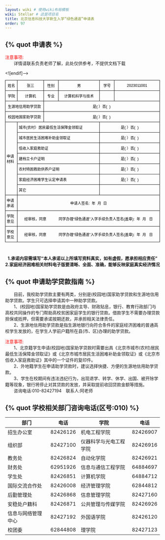 ```yaml
---
layout: wiki # 使用wiki布局模板
wiki: Stellar # 这是项目名
title: 北京信息科技大学新生入学“绿色通道”申请表
order: 97
---
```


##

## {% quot 申请表 %}

<div class="tag-plugin note">
    <div class="body">
        <p><font color=red>注意事项:</font></br>
&emsp;&emsp;详情请联系负责老师了解，此处仅供参考，不提供文档下载
</p>
    </div>
</div>

<html xmlns:v="urn:schemas-microsoft-com:vml" xmlns:o="urn:schemas-microsoft-com:office:office"
    xmlns:w="urn:schemas-microsoft-com:office:word" xmlns:m="http://schemas.microsoft.com/office/2004/12/omml"
    xmlns="http://www.w3.org/TR/REC-html40">

<head>
    <meta http-equiv=Content-Type content="text/html; charset=gb2312">
    <meta name=ProgId content=Word.Document>
    <meta name=Generator content="Microsoft Word 15">
    <meta name=Originator content="Microsoft Word 15">
    <link rel=File-List href="姓名.files/filelist.xml">
    <!--[if gte mso 9]><xml>
 <o:DocumentProperties>
  <o:Author>高 晗</o:Author>
  <o:LastAuthor>高 晗</o:LastAuthor>
  <o:Revision>2</o:Revision>
  <o:TotalTime>3</o:TotalTime>
  <o:Created>2023-04-03T13:48:00Z</o:Created>
  <o:LastSaved>2023-04-03T14:10:00Z</o:LastSaved>
  <o:Pages>1</o:Pages>
  <o:Words>58</o:Words>
  <o:Characters>332</o:Characters>
  <o:Lines>2</o:Lines>
  <o:Paragraphs>1</o:Paragraphs>
  <o:CharactersWithSpaces>389</o:CharactersWithSpaces>
  <o:Version>16.00</o:Version>
 </o:DocumentProperties>
 <o:OfficeDocumentSettings>
  <o:AllowPNG/>
 </o:OfficeDocumentSettings>
</xml><![endif]-->
    <link rel=themeData href="姓名.files/themedata.thmx">
    <link rel=colorSchemeMapping href="姓名.files/colorschememapping.xml">
    <!--[if gte mso 9]><xml>
 <w:WordDocument>
  <w:View>Print</w:View>
  <w:Zoom>132</w:Zoom>
  <w:SpellingState>Clean</w:SpellingState>
  <w:GrammarState>Clean</w:GrammarState>
  <w:TrackMoves>false</w:TrackMoves>
  <w:TrackFormatting/>
  <w:PunctuationKerning/>
  <w:DrawingGridVerticalSpacing>7.8 磅</w:DrawingGridVerticalSpacing>
  <w:DisplayHorizontalDrawingGridEvery>0</w:DisplayHorizontalDrawingGridEvery>
  <w:DisplayVerticalDrawingGridEvery>2</w:DisplayVerticalDrawingGridEvery>
  <w:ValidateAgainstSchemas/>
  <w:SaveIfXMLInvalid>false</w:SaveIfXMLInvalid>
  <w:IgnoreMixedContent>false</w:IgnoreMixedContent>
  <w:AlwaysShowPlaceholderText>false</w:AlwaysShowPlaceholderText>
  <w:DoNotPromoteQF/>
  <w:LidThemeOther>EN-US</w:LidThemeOther>
  <w:LidThemeAsian>ZH-CN</w:LidThemeAsian>
  <w:LidThemeComplexScript>X-NONE</w:LidThemeComplexScript>
  <w:Compatibility>
   <w:SpaceForUL/>
   <w:BalanceSingleByteDoubleByteWidth/>
   <w:DoNotLeaveBackslashAlone/>
   <w:ULTrailSpace/>
   <w:DoNotExpandShiftReturn/>
   <w:AdjustLineHeightInTable/>
   <w:BreakWrappedTables/>
   <w:SnapToGridInCell/>
   <w:WrapTextWithPunct/>
   <w:UseAsianBreakRules/>
   <w:DontGrowAutofit/>
   <w:SplitPgBreakAndParaMark/>
   <w:EnableOpenTypeKerning/>
   <w:DontFlipMirrorIndents/>
   <w:OverrideTableStyleHps/>
   <w:UseFELayout/>
  </w:Compatibility>
  <w:BrowserLevel>MicrosoftInternetExplorer4</w:BrowserLevel>
  <m:mathPr>
   <m:mathFont m:val="Cambria Math"/>
   <m:brkBin m:val="before"/>
   <m:brkBinSub m:val="&#45;-"/>
   <m:smallFrac m:val="off"/>
   <m:dispDef/>
   <m:lMargin m:val="0"/>
   <m:rMargin m:val="0"/>
   <m:defJc m:val="centerGroup"/>
   <m:wrapIndent m:val="1440"/>
   <m:intLim m:val="subSup"/>
   <m:naryLim m:val="undOvr"/>
  </m:mathPr></w:WordDocument>
</xml><![endif]-->
    <!--[if gte mso 9]><xml>
 <w:LatentStyles DefLockedState="false" DefUnhideWhenUsed="false"
  DefSemiHidden="false" DefQFormat="false" DefPriority="99"
  LatentStyleCount="376">
  <w:LsdException Locked="false" Priority="0" QFormat="true" Name="Normal"/>
  <w:LsdException Locked="false" Priority="9" QFormat="true" Name="heading 1"/>
  <w:LsdException Locked="false" Priority="9" SemiHidden="true"
   UnhideWhenUsed="true" QFormat="true" Name="heading 2"/>
  <w:LsdException Locked="false" Priority="9" SemiHidden="true"
   UnhideWhenUsed="true" QFormat="true" Name="heading 3"/>
  <w:LsdException Locked="false" Priority="9" SemiHidden="true"
   UnhideWhenUsed="true" QFormat="true" Name="heading 4"/>
  <w:LsdException Locked="false" Priority="9" SemiHidden="true"
   UnhideWhenUsed="true" QFormat="true" Name="heading 5"/>
  <w:LsdException Locked="false" Priority="9" SemiHidden="true"
   UnhideWhenUsed="true" QFormat="true" Name="heading 6"/>
  <w:LsdException Locked="false" Priority="9" SemiHidden="true"
   UnhideWhenUsed="true" QFormat="true" Name="heading 7"/>
  <w:LsdException Locked="false" Priority="9" SemiHidden="true"
   UnhideWhenUsed="true" QFormat="true" Name="heading 8"/>
  <w:LsdException Locked="false" Priority="9" SemiHidden="true"
   UnhideWhenUsed="true" QFormat="true" Name="heading 9"/>
  <w:LsdException Locked="false" SemiHidden="true" UnhideWhenUsed="true"
   Name="index 1"/>
  <w:LsdException Locked="false" SemiHidden="true" UnhideWhenUsed="true"
   Name="index 2"/>
  <w:LsdException Locked="false" SemiHidden="true" UnhideWhenUsed="true"
   Name="index 3"/>
  <w:LsdException Locked="false" SemiHidden="true" UnhideWhenUsed="true"
   Name="index 4"/>
  <w:LsdException Locked="false" SemiHidden="true" UnhideWhenUsed="true"
   Name="index 5"/>
  <w:LsdException Locked="false" SemiHidden="true" UnhideWhenUsed="true"
   Name="index 6"/>
  <w:LsdException Locked="false" SemiHidden="true" UnhideWhenUsed="true"
   Name="index 7"/>
  <w:LsdException Locked="false" SemiHidden="true" UnhideWhenUsed="true"
   Name="index 8"/>
  <w:LsdException Locked="false" SemiHidden="true" UnhideWhenUsed="true"
   Name="index 9"/>
  <w:LsdException Locked="false" Priority="39" SemiHidden="true"
   UnhideWhenUsed="true" Name="toc 1"/>
  <w:LsdException Locked="false" Priority="39" SemiHidden="true"
   UnhideWhenUsed="true" Name="toc 2"/>
  <w:LsdException Locked="false" Priority="39" SemiHidden="true"
   UnhideWhenUsed="true" Name="toc 3"/>
  <w:LsdException Locked="false" Priority="39" SemiHidden="true"
   UnhideWhenUsed="true" Name="toc 4"/>
  <w:LsdException Locked="false" Priority="39" SemiHidden="true"
   UnhideWhenUsed="true" Name="toc 5"/>
  <w:LsdException Locked="false" Priority="39" SemiHidden="true"
   UnhideWhenUsed="true" Name="toc 6"/>
  <w:LsdException Locked="false" Priority="39" SemiHidden="true"
   UnhideWhenUsed="true" Name="toc 7"/>
  <w:LsdException Locked="false" Priority="39" SemiHidden="true"
   UnhideWhenUsed="true" Name="toc 8"/>
  <w:LsdException Locked="false" Priority="39" SemiHidden="true"
   UnhideWhenUsed="true" Name="toc 9"/>
  <w:LsdException Locked="false" SemiHidden="true" UnhideWhenUsed="true"
   Name="Normal Indent"/>
  <w:LsdException Locked="false" SemiHidden="true" UnhideWhenUsed="true"
   Name="footnote text"/>
  <w:LsdException Locked="false" SemiHidden="true" UnhideWhenUsed="true"
   Name="annotation text"/>
  <w:LsdException Locked="false" SemiHidden="true" UnhideWhenUsed="true"
   Name="header"/>
  <w:LsdException Locked="false" SemiHidden="true" UnhideWhenUsed="true"
   Name="footer"/>
  <w:LsdException Locked="false" SemiHidden="true" UnhideWhenUsed="true"
   Name="index heading"/>
  <w:LsdException Locked="false" Priority="35" SemiHidden="true"
   UnhideWhenUsed="true" QFormat="true" Name="caption"/>
  <w:LsdException Locked="false" SemiHidden="true" UnhideWhenUsed="true"
   Name="table of figures"/>
  <w:LsdException Locked="false" SemiHidden="true" UnhideWhenUsed="true"
   Name="envelope address"/>
  <w:LsdException Locked="false" SemiHidden="true" UnhideWhenUsed="true"
   Name="envelope return"/>
  <w:LsdException Locked="false" SemiHidden="true" UnhideWhenUsed="true"
   Name="footnote reference"/>
  <w:LsdException Locked="false" SemiHidden="true" UnhideWhenUsed="true"
   Name="annotation reference"/>
  <w:LsdException Locked="false" SemiHidden="true" UnhideWhenUsed="true"
   Name="line number"/>
  <w:LsdException Locked="false" SemiHidden="true" UnhideWhenUsed="true"
   Name="page number"/>
  <w:LsdException Locked="false" SemiHidden="true" UnhideWhenUsed="true"
   Name="endnote reference"/>
  <w:LsdException Locked="false" SemiHidden="true" UnhideWhenUsed="true"
   Name="endnote text"/>
  <w:LsdException Locked="false" SemiHidden="true" UnhideWhenUsed="true"
   Name="table of authorities"/>
  <w:LsdException Locked="false" SemiHidden="true" UnhideWhenUsed="true"
   Name="macro"/>
  <w:LsdException Locked="false" SemiHidden="true" UnhideWhenUsed="true"
   Name="toa heading"/>
  <w:LsdException Locked="false" SemiHidden="true" UnhideWhenUsed="true"
   Name="List"/>
  <w:LsdException Locked="false" SemiHidden="true" UnhideWhenUsed="true"
   Name="List Bullet"/>
  <w:LsdException Locked="false" SemiHidden="true" UnhideWhenUsed="true"
   Name="List Number"/>
  <w:LsdException Locked="false" SemiHidden="true" UnhideWhenUsed="true"
   Name="List 2"/>
  <w:LsdException Locked="false" SemiHidden="true" UnhideWhenUsed="true"
   Name="List 3"/>
  <w:LsdException Locked="false" SemiHidden="true" UnhideWhenUsed="true"
   Name="List 4"/>
  <w:LsdException Locked="false" SemiHidden="true" UnhideWhenUsed="true"
   Name="List 5"/>
  <w:LsdException Locked="false" SemiHidden="true" UnhideWhenUsed="true"
   Name="List Bullet 2"/>
  <w:LsdException Locked="false" SemiHidden="true" UnhideWhenUsed="true"
   Name="List Bullet 3"/>
  <w:LsdException Locked="false" SemiHidden="true" UnhideWhenUsed="true"
   Name="List Bullet 4"/>
  <w:LsdException Locked="false" SemiHidden="true" UnhideWhenUsed="true"
   Name="List Bullet 5"/>
  <w:LsdException Locked="false" SemiHidden="true" UnhideWhenUsed="true"
   Name="List Number 2"/>
  <w:LsdException Locked="false" SemiHidden="true" UnhideWhenUsed="true"
   Name="List Number 3"/>
  <w:LsdException Locked="false" SemiHidden="true" UnhideWhenUsed="true"
   Name="List Number 4"/>
  <w:LsdException Locked="false" SemiHidden="true" UnhideWhenUsed="true"
   Name="List Number 5"/>
  <w:LsdException Locked="false" Priority="10" QFormat="true" Name="Title"/>
  <w:LsdException Locked="false" SemiHidden="true" UnhideWhenUsed="true"
   Name="Closing"/>
  <w:LsdException Locked="false" SemiHidden="true" UnhideWhenUsed="true"
   Name="Signature"/>
  <w:LsdException Locked="false" Priority="1" SemiHidden="true"
   UnhideWhenUsed="true" Name="Default Paragraph Font"/>
  <w:LsdException Locked="false" SemiHidden="true" UnhideWhenUsed="true"
   Name="Body Text"/>
  <w:LsdException Locked="false" SemiHidden="true" UnhideWhenUsed="true"
   Name="Body Text Indent"/>
  <w:LsdException Locked="false" SemiHidden="true" UnhideWhenUsed="true"
   Name="List Continue"/>
  <w:LsdException Locked="false" SemiHidden="true" UnhideWhenUsed="true"
   Name="List Continue 2"/>
  <w:LsdException Locked="false" SemiHidden="true" UnhideWhenUsed="true"
   Name="List Continue 3"/>
  <w:LsdException Locked="false" SemiHidden="true" UnhideWhenUsed="true"
   Name="List Continue 4"/>
  <w:LsdException Locked="false" SemiHidden="true" UnhideWhenUsed="true"
   Name="List Continue 5"/>
  <w:LsdException Locked="false" SemiHidden="true" UnhideWhenUsed="true"
   Name="Message Header"/>
  <w:LsdException Locked="false" Priority="11" QFormat="true" Name="Subtitle"/>
  <w:LsdException Locked="false" SemiHidden="true" UnhideWhenUsed="true"
   Name="Salutation"/>
  <w:LsdException Locked="false" SemiHidden="true" UnhideWhenUsed="true"
   Name="Date"/>
  <w:LsdException Locked="false" SemiHidden="true" UnhideWhenUsed="true"
   Name="Body Text First Indent"/>
  <w:LsdException Locked="false" SemiHidden="true" UnhideWhenUsed="true"
   Name="Body Text First Indent 2"/>
  <w:LsdException Locked="false" SemiHidden="true" UnhideWhenUsed="true"
   Name="Note Heading"/>
  <w:LsdException Locked="false" SemiHidden="true" UnhideWhenUsed="true"
   Name="Body Text 2"/>
  <w:LsdException Locked="false" SemiHidden="true" UnhideWhenUsed="true"
   Name="Body Text 3"/>
  <w:LsdException Locked="false" SemiHidden="true" UnhideWhenUsed="true"
   Name="Body Text Indent 2"/>
  <w:LsdException Locked="false" SemiHidden="true" UnhideWhenUsed="true"
   Name="Body Text Indent 3"/>
  <w:LsdException Locked="false" SemiHidden="true" UnhideWhenUsed="true"
   Name="Block Text"/>
  <w:LsdException Locked="false" SemiHidden="true" UnhideWhenUsed="true"
   Name="Hyperlink"/>
  <w:LsdException Locked="false" SemiHidden="true" UnhideWhenUsed="true"
   Name="FollowedHyperlink"/>
  <w:LsdException Locked="false" Priority="22" QFormat="true" Name="Strong"/>
  <w:LsdException Locked="false" Priority="20" QFormat="true" Name="Emphasis"/>
  <w:LsdException Locked="false" SemiHidden="true" UnhideWhenUsed="true"
   Name="Document Map"/>
  <w:LsdException Locked="false" SemiHidden="true" UnhideWhenUsed="true"
   Name="Plain Text"/>
  <w:LsdException Locked="false" SemiHidden="true" UnhideWhenUsed="true"
   Name="E-mail Signature"/>
  <w:LsdException Locked="false" SemiHidden="true" UnhideWhenUsed="true"
   Name="HTML Top of Form"/>
  <w:LsdException Locked="false" SemiHidden="true" UnhideWhenUsed="true"
   Name="HTML Bottom of Form"/>
  <w:LsdException Locked="false" SemiHidden="true" UnhideWhenUsed="true"
   Name="Normal (Web)"/>
  <w:LsdException Locked="false" SemiHidden="true" UnhideWhenUsed="true"
   Name="HTML Acronym"/>
  <w:LsdException Locked="false" SemiHidden="true" UnhideWhenUsed="true"
   Name="HTML Address"/>
  <w:LsdException Locked="false" SemiHidden="true" UnhideWhenUsed="true"
   Name="HTML Cite"/>
  <w:LsdException Locked="false" SemiHidden="true" UnhideWhenUsed="true"
   Name="HTML Code"/>
  <w:LsdException Locked="false" SemiHidden="true" UnhideWhenUsed="true"
   Name="HTML Definition"/>
  <w:LsdException Locked="false" SemiHidden="true" UnhideWhenUsed="true"
   Name="HTML Keyboard"/>
  <w:LsdException Locked="false" SemiHidden="true" UnhideWhenUsed="true"
   Name="HTML Preformatted"/>
  <w:LsdException Locked="false" SemiHidden="true" UnhideWhenUsed="true"
   Name="HTML Sample"/>
  <w:LsdException Locked="false" SemiHidden="true" UnhideWhenUsed="true"
   Name="HTML Typewriter"/>
  <w:LsdException Locked="false" SemiHidden="true" UnhideWhenUsed="true"
   Name="HTML Variable"/>
  <w:LsdException Locked="false" SemiHidden="true" UnhideWhenUsed="true"
   Name="Normal Table"/>
  <w:LsdException Locked="false" SemiHidden="true" UnhideWhenUsed="true"
   Name="annotation subject"/>
  <w:LsdException Locked="false" SemiHidden="true" UnhideWhenUsed="true"
   Name="No List"/>
  <w:LsdException Locked="false" SemiHidden="true" UnhideWhenUsed="true"
   Name="Outline List 1"/>
  <w:LsdException Locked="false" SemiHidden="true" UnhideWhenUsed="true"
   Name="Outline List 2"/>
  <w:LsdException Locked="false" SemiHidden="true" UnhideWhenUsed="true"
   Name="Outline List 3"/>
  <w:LsdException Locked="false" SemiHidden="true" UnhideWhenUsed="true"
   Name="Table Simple 1"/>
  <w:LsdException Locked="false" SemiHidden="true" UnhideWhenUsed="true"
   Name="Table Simple 2"/>
  <w:LsdException Locked="false" SemiHidden="true" UnhideWhenUsed="true"
   Name="Table Simple 3"/>
  <w:LsdException Locked="false" SemiHidden="true" UnhideWhenUsed="true"
   Name="Table Classic 1"/>
  <w:LsdException Locked="false" SemiHidden="true" UnhideWhenUsed="true"
   Name="Table Classic 2"/>
  <w:LsdException Locked="false" SemiHidden="true" UnhideWhenUsed="true"
   Name="Table Classic 3"/>
  <w:LsdException Locked="false" SemiHidden="true" UnhideWhenUsed="true"
   Name="Table Classic 4"/>
  <w:LsdException Locked="false" SemiHidden="true" UnhideWhenUsed="true"
   Name="Table Colorful 1"/>
  <w:LsdException Locked="false" SemiHidden="true" UnhideWhenUsed="true"
   Name="Table Colorful 2"/>
  <w:LsdException Locked="false" SemiHidden="true" UnhideWhenUsed="true"
   Name="Table Colorful 3"/>
  <w:LsdException Locked="false" SemiHidden="true" UnhideWhenUsed="true"
   Name="Table Columns 1"/>
  <w:LsdException Locked="false" SemiHidden="true" UnhideWhenUsed="true"
   Name="Table Columns 2"/>
  <w:LsdException Locked="false" SemiHidden="true" UnhideWhenUsed="true"
   Name="Table Columns 3"/>
  <w:LsdException Locked="false" SemiHidden="true" UnhideWhenUsed="true"
   Name="Table Columns 4"/>
  <w:LsdException Locked="false" SemiHidden="true" UnhideWhenUsed="true"
   Name="Table Columns 5"/>
  <w:LsdException Locked="false" SemiHidden="true" UnhideWhenUsed="true"
   Name="Table Grid 1"/>
  <w:LsdException Locked="false" SemiHidden="true" UnhideWhenUsed="true"
   Name="Table Grid 2"/>
  <w:LsdException Locked="false" SemiHidden="true" UnhideWhenUsed="true"
   Name="Table Grid 3"/>
  <w:LsdException Locked="false" SemiHidden="true" UnhideWhenUsed="true"
   Name="Table Grid 4"/>
  <w:LsdException Locked="false" SemiHidden="true" UnhideWhenUsed="true"
   Name="Table Grid 5"/>
  <w:LsdException Locked="false" SemiHidden="true" UnhideWhenUsed="true"
   Name="Table Grid 6"/>
  <w:LsdException Locked="false" SemiHidden="true" UnhideWhenUsed="true"
   Name="Table Grid 7"/>
  <w:LsdException Locked="false" SemiHidden="true" UnhideWhenUsed="true"
   Name="Table Grid 8"/>
  <w:LsdException Locked="false" SemiHidden="true" UnhideWhenUsed="true"
   Name="Table List 1"/>
  <w:LsdException Locked="false" SemiHidden="true" UnhideWhenUsed="true"
   Name="Table List 2"/>
  <w:LsdException Locked="false" SemiHidden="true" UnhideWhenUsed="true"
   Name="Table List 3"/>
  <w:LsdException Locked="false" SemiHidden="true" UnhideWhenUsed="true"
   Name="Table List 4"/>
  <w:LsdException Locked="false" SemiHidden="true" UnhideWhenUsed="true"
   Name="Table List 5"/>
  <w:LsdException Locked="false" SemiHidden="true" UnhideWhenUsed="true"
   Name="Table List 6"/>
  <w:LsdException Locked="false" SemiHidden="true" UnhideWhenUsed="true"
   Name="Table List 7"/>
  <w:LsdException Locked="false" SemiHidden="true" UnhideWhenUsed="true"
   Name="Table List 8"/>
  <w:LsdException Locked="false" SemiHidden="true" UnhideWhenUsed="true"
   Name="Table 3D effects 1"/>
  <w:LsdException Locked="false" SemiHidden="true" UnhideWhenUsed="true"
   Name="Table 3D effects 2"/>
  <w:LsdException Locked="false" SemiHidden="true" UnhideWhenUsed="true"
   Name="Table 3D effects 3"/>
  <w:LsdException Locked="false" SemiHidden="true" UnhideWhenUsed="true"
   Name="Table Contemporary"/>
  <w:LsdException Locked="false" SemiHidden="true" UnhideWhenUsed="true"
   Name="Table Elegant"/>
  <w:LsdException Locked="false" SemiHidden="true" UnhideWhenUsed="true"
   Name="Table Professional"/>
  <w:LsdException Locked="false" SemiHidden="true" UnhideWhenUsed="true"
   Name="Table Subtle 1"/>
  <w:LsdException Locked="false" SemiHidden="true" UnhideWhenUsed="true"
   Name="Table Subtle 2"/>
  <w:LsdException Locked="false" SemiHidden="true" UnhideWhenUsed="true"
   Name="Table Web 1"/>
  <w:LsdException Locked="false" SemiHidden="true" UnhideWhenUsed="true"
   Name="Table Web 2"/>
  <w:LsdException Locked="false" SemiHidden="true" UnhideWhenUsed="true"
   Name="Table Web 3"/>
  <w:LsdException Locked="false" SemiHidden="true" UnhideWhenUsed="true"
   Name="Balloon Text"/>
  <w:LsdException Locked="false" Priority="59" QFormat="true" Name="Table Grid"/>
  <w:LsdException Locked="false" SemiHidden="true" UnhideWhenUsed="true"
   Name="Table Theme"/>
  <w:LsdException Locked="false" SemiHidden="true" Name="Placeholder Text"/>
  <w:LsdException Locked="false" Priority="1" QFormat="true" Name="No Spacing"/>
  <w:LsdException Locked="false" Priority="60" Name="Light Shading"/>
  <w:LsdException Locked="false" Priority="61" Name="Light List"/>
  <w:LsdException Locked="false" Priority="62" Name="Light Grid"/>
  <w:LsdException Locked="false" Priority="63" Name="Medium Shading 1"/>
  <w:LsdException Locked="false" Priority="64" Name="Medium Shading 2"/>
  <w:LsdException Locked="false" Priority="65" Name="Medium List 1"/>
  <w:LsdException Locked="false" Priority="66" Name="Medium List 2"/>
  <w:LsdException Locked="false" Priority="67" Name="Medium Grid 1"/>
  <w:LsdException Locked="false" Priority="68" Name="Medium Grid 2"/>
  <w:LsdException Locked="false" Priority="69" Name="Medium Grid 3"/>
  <w:LsdException Locked="false" Priority="70" Name="Dark List"/>
  <w:LsdException Locked="false" Priority="71" Name="Colorful Shading"/>
  <w:LsdException Locked="false" Priority="72" Name="Colorful List"/>
  <w:LsdException Locked="false" Priority="73" Name="Colorful Grid"/>
  <w:LsdException Locked="false" Priority="60" Name="Light Shading Accent 1"/>
  <w:LsdException Locked="false" Priority="61" Name="Light List Accent 1"/>
  <w:LsdException Locked="false" Priority="62" Name="Light Grid Accent 1"/>
  <w:LsdException Locked="false" Priority="63" Name="Medium Shading 1 Accent 1"/>
  <w:LsdException Locked="false" Priority="64" Name="Medium Shading 2 Accent 1"/>
  <w:LsdException Locked="false" Priority="65" Name="Medium List 1 Accent 1"/>
  <w:LsdException Locked="false" SemiHidden="true" Name="Revision"/>
  <w:LsdException Locked="false" Priority="34" QFormat="true"
   Name="List Paragraph"/>
  <w:LsdException Locked="false" Priority="29" QFormat="true" Name="Quote"/>
  <w:LsdException Locked="false" Priority="30" QFormat="true"
   Name="Intense Quote"/>
  <w:LsdException Locked="false" Priority="66" Name="Medium List 2 Accent 1"/>
  <w:LsdException Locked="false" Priority="67" Name="Medium Grid 1 Accent 1"/>
  <w:LsdException Locked="false" Priority="68" Name="Medium Grid 2 Accent 1"/>
  <w:LsdException Locked="false" Priority="69" Name="Medium Grid 3 Accent 1"/>
  <w:LsdException Locked="false" Priority="70" Name="Dark List Accent 1"/>
  <w:LsdException Locked="false" Priority="71" Name="Colorful Shading Accent 1"/>
  <w:LsdException Locked="false" Priority="72" Name="Colorful List Accent 1"/>
  <w:LsdException Locked="false" Priority="73" Name="Colorful Grid Accent 1"/>
  <w:LsdException Locked="false" Priority="60" Name="Light Shading Accent 2"/>
  <w:LsdException Locked="false" Priority="61" Name="Light List Accent 2"/>
  <w:LsdException Locked="false" Priority="62" Name="Light Grid Accent 2"/>
  <w:LsdException Locked="false" Priority="63" Name="Medium Shading 1 Accent 2"/>
  <w:LsdException Locked="false" Priority="64" Name="Medium Shading 2 Accent 2"/>
  <w:LsdException Locked="false" Priority="65" Name="Medium List 1 Accent 2"/>
  <w:LsdException Locked="false" Priority="66" Name="Medium List 2 Accent 2"/>
  <w:LsdException Locked="false" Priority="67" Name="Medium Grid 1 Accent 2"/>
  <w:LsdException Locked="false" Priority="68" Name="Medium Grid 2 Accent 2"/>
  <w:LsdException Locked="false" Priority="69" Name="Medium Grid 3 Accent 2"/>
  <w:LsdException Locked="false" Priority="70" Name="Dark List Accent 2"/>
  <w:LsdException Locked="false" Priority="71" Name="Colorful Shading Accent 2"/>
  <w:LsdException Locked="false" Priority="72" Name="Colorful List Accent 2"/>
  <w:LsdException Locked="false" Priority="73" Name="Colorful Grid Accent 2"/>
  <w:LsdException Locked="false" Priority="60" Name="Light Shading Accent 3"/>
  <w:LsdException Locked="false" Priority="61" Name="Light List Accent 3"/>
  <w:LsdException Locked="false" Priority="62" Name="Light Grid Accent 3"/>
  <w:LsdException Locked="false" Priority="63" Name="Medium Shading 1 Accent 3"/>
  <w:LsdException Locked="false" Priority="64" Name="Medium Shading 2 Accent 3"/>
  <w:LsdException Locked="false" Priority="65" Name="Medium List 1 Accent 3"/>
  <w:LsdException Locked="false" Priority="66" Name="Medium List 2 Accent 3"/>
  <w:LsdException Locked="false" Priority="67" Name="Medium Grid 1 Accent 3"/>
  <w:LsdException Locked="false" Priority="68" Name="Medium Grid 2 Accent 3"/>
  <w:LsdException Locked="false" Priority="69" Name="Medium Grid 3 Accent 3"/>
  <w:LsdException Locked="false" Priority="70" Name="Dark List Accent 3"/>
  <w:LsdException Locked="false" Priority="71" Name="Colorful Shading Accent 3"/>
  <w:LsdException Locked="false" Priority="72" Name="Colorful List Accent 3"/>
  <w:LsdException Locked="false" Priority="73" Name="Colorful Grid Accent 3"/>
  <w:LsdException Locked="false" Priority="60" Name="Light Shading Accent 4"/>
  <w:LsdException Locked="false" Priority="61" Name="Light List Accent 4"/>
  <w:LsdException Locked="false" Priority="62" Name="Light Grid Accent 4"/>
  <w:LsdException Locked="false" Priority="63" Name="Medium Shading 1 Accent 4"/>
  <w:LsdException Locked="false" Priority="64" Name="Medium Shading 2 Accent 4"/>
  <w:LsdException Locked="false" Priority="65" Name="Medium List 1 Accent 4"/>
  <w:LsdException Locked="false" Priority="66" Name="Medium List 2 Accent 4"/>
  <w:LsdException Locked="false" Priority="67" Name="Medium Grid 1 Accent 4"/>
  <w:LsdException Locked="false" Priority="68" Name="Medium Grid 2 Accent 4"/>
  <w:LsdException Locked="false" Priority="69" Name="Medium Grid 3 Accent 4"/>
  <w:LsdException Locked="false" Priority="70" Name="Dark List Accent 4"/>
  <w:LsdException Locked="false" Priority="71" Name="Colorful Shading Accent 4"/>
  <w:LsdException Locked="false" Priority="72" Name="Colorful List Accent 4"/>
  <w:LsdException Locked="false" Priority="73" Name="Colorful Grid Accent 4"/>
  <w:LsdException Locked="false" Priority="60" Name="Light Shading Accent 5"/>
  <w:LsdException Locked="false" Priority="61" Name="Light List Accent 5"/>
  <w:LsdException Locked="false" Priority="62" Name="Light Grid Accent 5"/>
  <w:LsdException Locked="false" Priority="63" Name="Medium Shading 1 Accent 5"/>
  <w:LsdException Locked="false" Priority="64" Name="Medium Shading 2 Accent 5"/>
  <w:LsdException Locked="false" Priority="65" Name="Medium List 1 Accent 5"/>
  <w:LsdException Locked="false" Priority="66" Name="Medium List 2 Accent 5"/>
  <w:LsdException Locked="false" Priority="67" Name="Medium Grid 1 Accent 5"/>
  <w:LsdException Locked="false" Priority="68" Name="Medium Grid 2 Accent 5"/>
  <w:LsdException Locked="false" Priority="69" Name="Medium Grid 3 Accent 5"/>
  <w:LsdException Locked="false" Priority="70" Name="Dark List Accent 5"/>
  <w:LsdException Locked="false" Priority="71" Name="Colorful Shading Accent 5"/>
  <w:LsdException Locked="false" Priority="72" Name="Colorful List Accent 5"/>
  <w:LsdException Locked="false" Priority="73" Name="Colorful Grid Accent 5"/>
  <w:LsdException Locked="false" Priority="60" Name="Light Shading Accent 6"/>
  <w:LsdException Locked="false" Priority="61" Name="Light List Accent 6"/>
  <w:LsdException Locked="false" Priority="62" Name="Light Grid Accent 6"/>
  <w:LsdException Locked="false" Priority="63" Name="Medium Shading 1 Accent 6"/>
  <w:LsdException Locked="false" Priority="64" Name="Medium Shading 2 Accent 6"/>
  <w:LsdException Locked="false" Priority="65" Name="Medium List 1 Accent 6"/>
  <w:LsdException Locked="false" Priority="66" Name="Medium List 2 Accent 6"/>
  <w:LsdException Locked="false" Priority="67" Name="Medium Grid 1 Accent 6"/>
  <w:LsdException Locked="false" Priority="68" Name="Medium Grid 2 Accent 6"/>
  <w:LsdException Locked="false" Priority="69" Name="Medium Grid 3 Accent 6"/>
  <w:LsdException Locked="false" Priority="70" Name="Dark List Accent 6"/>
  <w:LsdException Locked="false" Priority="71" Name="Colorful Shading Accent 6"/>
  <w:LsdException Locked="false" Priority="72" Name="Colorful List Accent 6"/>
  <w:LsdException Locked="false" Priority="73" Name="Colorful Grid Accent 6"/>
  <w:LsdException Locked="false" Priority="19" QFormat="true"
   Name="Subtle Emphasis"/>
  <w:LsdException Locked="false" Priority="21" QFormat="true"
   Name="Intense Emphasis"/>
  <w:LsdException Locked="false" Priority="31" QFormat="true"
   Name="Subtle Reference"/>
  <w:LsdException Locked="false" Priority="32" QFormat="true"
   Name="Intense Reference"/>
  <w:LsdException Locked="false" Priority="33" QFormat="true" Name="Book Title"/>
  <w:LsdException Locked="false" Priority="37" SemiHidden="true"
   UnhideWhenUsed="true" Name="Bibliography"/>
  <w:LsdException Locked="false" Priority="39" SemiHidden="true"
   UnhideWhenUsed="true" QFormat="true" Name="TOC Heading"/>
  <w:LsdException Locked="false" Priority="41" Name="Plain Table 1"/>
  <w:LsdException Locked="false" Priority="42" Name="Plain Table 2"/>
  <w:LsdException Locked="false" Priority="43" Name="Plain Table 3"/>
  <w:LsdException Locked="false" Priority="44" Name="Plain Table 4"/>
  <w:LsdException Locked="false" Priority="45" Name="Plain Table 5"/>
  <w:LsdException Locked="false" Priority="40" Name="Grid Table Light"/>
  <w:LsdException Locked="false" Priority="46" Name="Grid Table 1 Light"/>
  <w:LsdException Locked="false" Priority="47" Name="Grid Table 2"/>
  <w:LsdException Locked="false" Priority="48" Name="Grid Table 3"/>
  <w:LsdException Locked="false" Priority="49" Name="Grid Table 4"/>
  <w:LsdException Locked="false" Priority="50" Name="Grid Table 5 Dark"/>
  <w:LsdException Locked="false" Priority="51" Name="Grid Table 6 Colorful"/>
  <w:LsdException Locked="false" Priority="52" Name="Grid Table 7 Colorful"/>
  <w:LsdException Locked="false" Priority="46"
   Name="Grid Table 1 Light Accent 1"/>
  <w:LsdException Locked="false" Priority="47" Name="Grid Table 2 Accent 1"/>
  <w:LsdException Locked="false" Priority="48" Name="Grid Table 3 Accent 1"/>
  <w:LsdException Locked="false" Priority="49" Name="Grid Table 4 Accent 1"/>
  <w:LsdException Locked="false" Priority="50" Name="Grid Table 5 Dark Accent 1"/>
  <w:LsdException Locked="false" Priority="51"
   Name="Grid Table 6 Colorful Accent 1"/>
  <w:LsdException Locked="false" Priority="52"
   Name="Grid Table 7 Colorful Accent 1"/>
  <w:LsdException Locked="false" Priority="46"
   Name="Grid Table 1 Light Accent 2"/>
  <w:LsdException Locked="false" Priority="47" Name="Grid Table 2 Accent 2"/>
  <w:LsdException Locked="false" Priority="48" Name="Grid Table 3 Accent 2"/>
  <w:LsdException Locked="false" Priority="49" Name="Grid Table 4 Accent 2"/>
  <w:LsdException Locked="false" Priority="50" Name="Grid Table 5 Dark Accent 2"/>
  <w:LsdException Locked="false" Priority="51"
   Name="Grid Table 6 Colorful Accent 2"/>
  <w:LsdException Locked="false" Priority="52"
   Name="Grid Table 7 Colorful Accent 2"/>
  <w:LsdException Locked="false" Priority="46"
   Name="Grid Table 1 Light Accent 3"/>
  <w:LsdException Locked="false" Priority="47" Name="Grid Table 2 Accent 3"/>
  <w:LsdException Locked="false" Priority="48" Name="Grid Table 3 Accent 3"/>
  <w:LsdException Locked="false" Priority="49" Name="Grid Table 4 Accent 3"/>
  <w:LsdException Locked="false" Priority="50" Name="Grid Table 5 Dark Accent 3"/>
  <w:LsdException Locked="false" Priority="51"
   Name="Grid Table 6 Colorful Accent 3"/>
  <w:LsdException Locked="false" Priority="52"
   Name="Grid Table 7 Colorful Accent 3"/>
  <w:LsdException Locked="false" Priority="46"
   Name="Grid Table 1 Light Accent 4"/>
  <w:LsdException Locked="false" Priority="47" Name="Grid Table 2 Accent 4"/>
  <w:LsdException Locked="false" Priority="48" Name="Grid Table 3 Accent 4"/>
  <w:LsdException Locked="false" Priority="49" Name="Grid Table 4 Accent 4"/>
  <w:LsdException Locked="false" Priority="50" Name="Grid Table 5 Dark Accent 4"/>
  <w:LsdException Locked="false" Priority="51"
   Name="Grid Table 6 Colorful Accent 4"/>
  <w:LsdException Locked="false" Priority="52"
   Name="Grid Table 7 Colorful Accent 4"/>
  <w:LsdException Locked="false" Priority="46"
   Name="Grid Table 1 Light Accent 5"/>
  <w:LsdException Locked="false" Priority="47" Name="Grid Table 2 Accent 5"/>
  <w:LsdException Locked="false" Priority="48" Name="Grid Table 3 Accent 5"/>
  <w:LsdException Locked="false" Priority="49" Name="Grid Table 4 Accent 5"/>
  <w:LsdException Locked="false" Priority="50" Name="Grid Table 5 Dark Accent 5"/>
  <w:LsdException Locked="false" Priority="51"
   Name="Grid Table 6 Colorful Accent 5"/>
  <w:LsdException Locked="false" Priority="52"
   Name="Grid Table 7 Colorful Accent 5"/>
  <w:LsdException Locked="false" Priority="46"
   Name="Grid Table 1 Light Accent 6"/>
  <w:LsdException Locked="false" Priority="47" Name="Grid Table 2 Accent 6"/>
  <w:LsdException Locked="false" Priority="48" Name="Grid Table 3 Accent 6"/>
  <w:LsdException Locked="false" Priority="49" Name="Grid Table 4 Accent 6"/>
  <w:LsdException Locked="false" Priority="50" Name="Grid Table 5 Dark Accent 6"/>
  <w:LsdException Locked="false" Priority="51"
   Name="Grid Table 6 Colorful Accent 6"/>
  <w:LsdException Locked="false" Priority="52"
   Name="Grid Table 7 Colorful Accent 6"/>
  <w:LsdException Locked="false" Priority="46" Name="List Table 1 Light"/>
  <w:LsdException Locked="false" Priority="47" Name="List Table 2"/>
  <w:LsdException Locked="false" Priority="48" Name="List Table 3"/>
  <w:LsdException Locked="false" Priority="49" Name="List Table 4"/>
  <w:LsdException Locked="false" Priority="50" Name="List Table 5 Dark"/>
  <w:LsdException Locked="false" Priority="51" Name="List Table 6 Colorful"/>
  <w:LsdException Locked="false" Priority="52" Name="List Table 7 Colorful"/>
  <w:LsdException Locked="false" Priority="46"
   Name="List Table 1 Light Accent 1"/>
  <w:LsdException Locked="false" Priority="47" Name="List Table 2 Accent 1"/>
  <w:LsdException Locked="false" Priority="48" Name="List Table 3 Accent 1"/>
  <w:LsdException Locked="false" Priority="49" Name="List Table 4 Accent 1"/>
  <w:LsdException Locked="false" Priority="50" Name="List Table 5 Dark Accent 1"/>
  <w:LsdException Locked="false" Priority="51"
   Name="List Table 6 Colorful Accent 1"/>
  <w:LsdException Locked="false" Priority="52"
   Name="List Table 7 Colorful Accent 1"/>
  <w:LsdException Locked="false" Priority="46"
   Name="List Table 1 Light Accent 2"/>
  <w:LsdException Locked="false" Priority="47" Name="List Table 2 Accent 2"/>
  <w:LsdException Locked="false" Priority="48" Name="List Table 3 Accent 2"/>
  <w:LsdException Locked="false" Priority="49" Name="List Table 4 Accent 2"/>
  <w:LsdException Locked="false" Priority="50" Name="List Table 5 Dark Accent 2"/>
  <w:LsdException Locked="false" Priority="51"
   Name="List Table 6 Colorful Accent 2"/>
  <w:LsdException Locked="false" Priority="52"
   Name="List Table 7 Colorful Accent 2"/>
  <w:LsdException Locked="false" Priority="46"
   Name="List Table 1 Light Accent 3"/>
  <w:LsdException Locked="false" Priority="47" Name="List Table 2 Accent 3"/>
  <w:LsdException Locked="false" Priority="48" Name="List Table 3 Accent 3"/>
  <w:LsdException Locked="false" Priority="49" Name="List Table 4 Accent 3"/>
  <w:LsdException Locked="false" Priority="50" Name="List Table 5 Dark Accent 3"/>
  <w:LsdException Locked="false" Priority="51"
   Name="List Table 6 Colorful Accent 3"/>
  <w:LsdException Locked="false" Priority="52"
   Name="List Table 7 Colorful Accent 3"/>
  <w:LsdException Locked="false" Priority="46"
   Name="List Table 1 Light Accent 4"/>
  <w:LsdException Locked="false" Priority="47" Name="List Table 2 Accent 4"/>
  <w:LsdException Locked="false" Priority="48" Name="List Table 3 Accent 4"/>
  <w:LsdException Locked="false" Priority="49" Name="List Table 4 Accent 4"/>
  <w:LsdException Locked="false" Priority="50" Name="List Table 5 Dark Accent 4"/>
  <w:LsdException Locked="false" Priority="51"
   Name="List Table 6 Colorful Accent 4"/>
  <w:LsdException Locked="false" Priority="52"
   Name="List Table 7 Colorful Accent 4"/>
  <w:LsdException Locked="false" Priority="46"
   Name="List Table 1 Light Accent 5"/>
  <w:LsdException Locked="false" Priority="47" Name="List Table 2 Accent 5"/>
  <w:LsdException Locked="false" Priority="48" Name="List Table 3 Accent 5"/>
  <w:LsdException Locked="false" Priority="49" Name="List Table 4 Accent 5"/>
  <w:LsdException Locked="false" Priority="50" Name="List Table 5 Dark Accent 5"/>
  <w:LsdException Locked="false" Priority="51"
   Name="List Table 6 Colorful Accent 5"/>
  <w:LsdException Locked="false" Priority="52"
   Name="List Table 7 Colorful Accent 5"/>
  <w:LsdException Locked="false" Priority="46"
   Name="List Table 1 Light Accent 6"/>
  <w:LsdException Locked="false" Priority="47" Name="List Table 2 Accent 6"/>
  <w:LsdException Locked="false" Priority="48" Name="List Table 3 Accent 6"/>
  <w:LsdException Locked="false" Priority="49" Name="List Table 4 Accent 6"/>
  <w:LsdException Locked="false" Priority="50" Name="List Table 5 Dark Accent 6"/>
  <w:LsdException Locked="false" Priority="51"
   Name="List Table 6 Colorful Accent 6"/>
  <w:LsdException Locked="false" Priority="52"
   Name="List Table 7 Colorful Accent 6"/>
  <w:LsdException Locked="false" SemiHidden="true" UnhideWhenUsed="true"
   Name="Mention"/>
  <w:LsdException Locked="false" SemiHidden="true" UnhideWhenUsed="true"
   Name="Smart Hyperlink"/>
  <w:LsdException Locked="false" SemiHidden="true" UnhideWhenUsed="true"
   Name="Hashtag"/>
  <w:LsdException Locked="false" SemiHidden="true" UnhideWhenUsed="true"
   Name="Unresolved Mention"/>
  <w:LsdException Locked="false" SemiHidden="true" UnhideWhenUsed="true"
   Name="Smart Link"/>
 </w:LatentStyles>
</xml><![endif]-->
    <style>
        <!--
        /* Font Definitions */
        @font-face {
            font-family: 宋体;
            panose-1: 2 1 6 0 3 1 1 1 1 1;
            mso-font-alt: SimSun;
            mso-font-charset: 134;
            mso-generic-font-family: auto;
            mso-font-pitch: variable;
            mso-font-signature: 3 680460288 22 0 262145 0;
        }

        @font-face {
            font-family: "Cambria Math";
            panose-1: 2 4 5 3 5 4 6 3 2 4;
            mso-font-charset: 0;
            mso-generic-font-family: roman;
            mso-font-pitch: variable;
            mso-font-signature: 3 0 0 0 1 0;
        }

        @font-face {
            font-family: 等线;
            panose-1: 2 1 6 0 3 1 1 1 1 1;
            mso-font-alt: DengXian;
            mso-font-charset: 134;
            mso-generic-font-family: auto;
            mso-font-pitch: variable;
            mso-font-signature: -1610612033 953122042 22 0 262159 0;
        }

        @font-face {
            font-family: 微软雅黑;
            panose-1: 2 11 5 3 2 2 4 2 2 4;
            mso-font-charset: 134;
            mso-generic-font-family: swiss;
            mso-font-pitch: variable;
            mso-font-signature: -2147483001 718224464 22 0 262175 0;
        }

        @font-face {
            font-family: "\@等线";
            panose-1: 2 1 6 0 3 1 1 1 1 1;
            mso-font-charset: 134;
            mso-generic-font-family: auto;
            mso-font-pitch: auto;
            mso-font-signature: 0 0 0 0 0 0;
        }

        @font-face {
            font-family: "\@宋体";
            panose-1: 2 1 6 0 3 1 1 1 1 1;
            mso-font-charset: 134;
            mso-generic-font-family: auto;
            mso-font-pitch: variable;
            mso-font-signature: 3 680460288 22 0 262145 0;
        }

        @font-face {
            font-family: "\@微软雅黑";
            mso-font-charset: 134;
            mso-generic-font-family: swiss;
            mso-font-pitch: variable;
            mso-font-signature: -2147483001 718224464 22 0 262175 0;
        }

        /* Style Definitions */
        p.MsoNormal,
        li.MsoNormal,
        div.MsoNormal {
            mso-style-unhide: no;
            mso-style-qformat: yes;
            mso-style-parent: "";
            margin: 0cm;
            text-align: justify;
            text-justify: inter-ideograph;
            mso-pagination: none;
            font-size: 10.5pt;
            mso-bidi-font-size: 11.0pt;
            font-family: 等线;
            mso-ascii-font-family: 等线;
            mso-ascii-theme-font: minor-latin;
            mso-fareast-font-family: 等线;
            mso-fareast-theme-font: minor-fareast;
            mso-hansi-font-family: 等线;
            mso-hansi-theme-font: minor-latin;
            mso-bidi-font-family: "Times New Roman";
            mso-bidi-theme-font: minor-bidi;
            mso-font-kerning: 1.0pt;
        }

        p.MsoHeader,
        li.MsoHeader,
        div.MsoHeader {
            mso-style-priority: 99;
            mso-style-link: "页眉 字符";
            margin: 0cm;
            text-align: center;
            mso-pagination: none;
            tab-stops: center 207.65pt right 415.3pt;
            layout-grid-mode: char;
            border: none;
            mso-border-bottom-alt: solid windowtext .75pt;
            padding: 0cm;
            mso-padding-alt: 0cm 0cm 1.0pt 0cm;
            font-size: 9.0pt;
            font-family: 等线;
            mso-ascii-font-family: 等线;
            mso-ascii-theme-font: minor-latin;
            mso-fareast-font-family: 等线;
            mso-fareast-theme-font: minor-fareast;
            mso-hansi-font-family: 等线;
            mso-hansi-theme-font: minor-latin;
            mso-bidi-font-family: "Times New Roman";
            mso-bidi-theme-font: minor-bidi;
            mso-font-kerning: 1.0pt;
        }

        p.MsoFooter,
        li.MsoFooter,
        div.MsoFooter {
            mso-style-priority: 99;
            mso-style-link: "页脚 字符";
            margin: 0cm;
            mso-pagination: none;
            tab-stops: center 207.65pt right 415.3pt;
            layout-grid-mode: char;
            font-size: 9.0pt;
            font-family: 等线;
            mso-ascii-font-family: 等线;
            mso-ascii-theme-font: minor-latin;
            mso-fareast-font-family: 等线;
            mso-fareast-theme-font: minor-fareast;
            mso-hansi-font-family: 等线;
            mso-hansi-theme-font: minor-latin;
            mso-bidi-font-family: "Times New Roman";
            mso-bidi-theme-font: minor-bidi;
            mso-font-kerning: 1.0pt;
        }

        p.msonormal0,
        li.msonormal0,
        div.msonormal0 {
            mso-style-name: msonormal;
            mso-style-unhide: no;
            mso-margin-top-alt: auto;
            margin-right: 0cm;
            mso-margin-bottom-alt: auto;
            margin-left: 0cm;
            mso-pagination: widow-orphan;
            font-size: 12.0pt;
            font-family: 宋体;
            mso-bidi-font-family: 宋体;
        }

        span.a {
            mso-style-name: "页眉 字符";
            mso-style-priority: 99;
            mso-style-unhide: no;
            mso-style-locked: yes;
            mso-style-link: 页眉;
            mso-ansi-font-size: 9.0pt;
            mso-bidi-font-size: 9.0pt;
            font-family: 等线;
            mso-ascii-font-family: 等线;
            mso-ascii-theme-font: minor-latin;
            mso-fareast-font-family: 等线;
            mso-fareast-theme-font: minor-fareast;
            mso-hansi-font-family: 等线;
            mso-hansi-theme-font: minor-latin;
            mso-font-kerning: 1.0pt;
        }

        span.a0 {
            mso-style-name: "页脚 字符";
            mso-style-priority: 99;
            mso-style-unhide: no;
            mso-style-locked: yes;
            mso-style-link: 页脚;
            mso-ansi-font-size: 9.0pt;
            mso-bidi-font-size: 9.0pt;
            font-family: 等线;
            mso-ascii-font-family: 等线;
            mso-ascii-theme-font: minor-latin;
            mso-fareast-font-family: 等线;
            mso-fareast-theme-font: minor-fareast;
            mso-hansi-font-family: 等线;
            mso-hansi-theme-font: minor-latin;
            mso-font-kerning: 1.0pt;
        }

        span.GramE {
            mso-style-name: "";
            mso-gram-e: yes;
        }

        .MsoChpDefault {
            mso-style-type: export-only;
            mso-default-props: yes;
            font-size: 10.0pt;
            mso-ansi-font-size: 10.0pt;
            mso-bidi-font-size: 10.0pt;
            font-family: 等线;
            mso-ascii-font-family: 等线;
            mso-fareast-font-family: 等线;
            mso-hansi-font-family: 等线;
            mso-bidi-font-family: "Times New Roman";
            mso-bidi-theme-font: minor-bidi;
            mso-font-kerning: 0pt;
        }

        /* Page Definitions */
        @page {
            mso-page-border-surround-header: no;
            mso-page-border-surround-footer: no;
            mso-footnote-separator: url("姓名.files/header.htm") fs;
            mso-footnote-continuation-separator: url("姓名.files/header.htm") fcs;
            mso-endnote-separator: url("姓名.files/header.htm") es;
            mso-endnote-continuation-separator: url("姓名.files/header.htm") ecs;
        }

        @page WordSection1 {
            size: 595.3pt 841.9pt;
            margin: 72.0pt 90.0pt 72.0pt 90.0pt;
            mso-header-margin: 42.55pt;
            mso-footer-margin: 49.6pt;
            mso-paper-source: 0;
            layout-grid: 15.6pt;
        }

        div.WordSection1 {
            page: WordSection1;
        }
        -->
    </style>
    <!--[if gte mso 10]>
<style>
 /* Style Definitions */
 table.MsoNormalTable
	{mso-style-name:普通表格;
	mso-tstyle-rowband-size:0;
	mso-tstyle-colband-size:0;
	mso-style-noshow:yes;
	mso-style-priority:99;
	mso-style-parent:"";
	mso-padding-alt:0cm 5.4pt 0cm 5.4pt;
	mso-para-margin:0cm;
	mso-pagination:widow-orphan;
	font-size:10.0pt;
	font-family:等线;}
table.MsoTableGrid
	{mso-style-name:网格型;
	mso-tstyle-rowband-size:0;
	mso-tstyle-colband-size:0;
	mso-style-priority:59;
	mso-style-unhide:no;
	mso-style-qformat:yes;
	border:solid windowtext 1.0pt;
	mso-border-alt:solid windowtext .5pt;
	mso-padding-alt:0cm 5.4pt 0cm 5.4pt;
	mso-border-insideh:.5pt solid windowtext;
	mso-border-insidev:.5pt solid windowtext;
	mso-para-margin:0cm;
	mso-pagination:widow-orphan;
	font-size:10.0pt;
	font-family:等线;
	mso-ascii-font-family:等线;
	mso-ascii-theme-font:minor-latin;
	mso-fareast-font-family:等线;
	mso-fareast-theme-font:minor-fareast;
	mso-hansi-font-family:等线;
	mso-hansi-theme-font:minor-latin;}
</style>
<![endif]-->
    <!--[if gte mso 9]><xml>
 <o:shapedefaults v:ext="edit" spidmax="2049"/>
</xml><![endif]-->
    <!--[if gte mso 9]><xml>
 <o:shapelayout v:ext="edit">
  <o:idmap v:ext="edit" data="1"/>
 </o:shapelayout></xml><![endif]-->
</head>

<body lang=ZH-CN style='tab-interval:21.0pt;word-wrap:break-word;text-justify-trim:
punctuation'>
    <div class=WordSection1 style='layout-grid:15.6pt'>
        <div align=center>
            <table class=MsoTableGrid border=1 cellspacing=0 cellpadding=0 style='border-collapse:collapse;border:none;mso-border-alt:solid windowtext .5pt;
 mso-yfti-tbllook:1184;mso-padding-alt:6.0pt 3.0pt 6.0pt 3.0pt'>
                <tr style='mso-yfti-irow:0;mso-yfti-firstrow:yes;height:3.0pt'>
                    <td width=36 style='width:27.0pt;border:solid black 1.0pt;padding:6.0pt 3.0pt 6.0pt 3.0pt;
  height:3.0pt'>
                        <p class=MsoNormal align=center style='text-align:center;layout-grid-mode:
  char'><span style='font-size:9.0pt;font-family:"微软雅黑",sans-serif;color:black;
  mso-font-kerning:0pt'>姓名<span lang=EN-US>
                                    <o:p></o:p>
                                </span></span></p>
                    </td>
                    <td width=96 style='width:71.75pt;border:solid black 1.0pt;border-left:none;
  mso-border-left-alt:solid black 1.0pt;padding:6.0pt 3.0pt 6.0pt 3.0pt;
  height:3.0pt'>
                        <p class=MsoNormal align=center style='text-align:center;layout-grid-mode:
  char'><span style='font-size:9.0pt;font-family:"微软雅黑",sans-serif;color:black;
  mso-font-kerning:0pt'>张三<span lang=EN-US>
                                    <o:p></o:p>
                                </span></span></p>
                    </td>
                    <td width=47 style='width:35.45pt;border:solid black 1.0pt;border-left:none;
  mso-border-left-alt:solid black 1.0pt;padding:6.0pt 3.0pt 6.0pt 3.0pt;
  height:3.0pt'>
                        <p class=MsoNormal align=center style='text-align:center;layout-grid-mode:
  char'><span style='font-size:9.0pt;font-family:"微软雅黑",sans-serif;color:black;
  mso-font-kerning:0pt'>性别<span lang=EN-US>
                                    <o:p></o:p>
                                </span></span></p>
                    </td>
                    <td width=161 style='width:120.45pt;border:solid black 1.0pt;border-left:
  none;mso-border-left-alt:solid black 1.0pt;padding:6.0pt 3.0pt 6.0pt 3.0pt;
  height:3.0pt'>
                        <p class=MsoNormal align=center style='text-align:center;layout-grid-mode:
  char'><span style='font-size:9.0pt;font-family:"微软雅黑",sans-serif;color:black;
  mso-font-kerning:0pt'>男<span lang=EN-US>
                                    <o:p></o:p>
                                </span></span></p>
                    </td>
                    <td width=47 style='width:35.45pt;border:solid black 1.0pt;border-left:none;
  mso-border-left-alt:solid black 1.0pt;padding:6.0pt 3.0pt 6.0pt 3.0pt;
  height:3.0pt'>
                        <p class=MsoNormal align=center style='text-align:center;layout-grid-mode:
  char'><span style='font-size:9.0pt;font-family:"微软雅黑",sans-serif;color:black;
  mso-font-kerning:0pt'>学号<span lang=EN-US>
                                    <o:p></o:p>
                                </span></span></p>
                    </td>
                    <td width=161 style='width:120.5pt;border:solid black 1.0pt;border-left:none;
  mso-border-left-alt:solid black 1.0pt;padding:6.0pt 3.0pt 6.0pt 3.0pt;
  height:3.0pt'>
                        <p class=MsoNormal align=center style='text-align:center;layout-grid-mode:
  char'><span lang=EN-US style='font-size:9.0pt;font-family:"微软雅黑",sans-serif;
  color:black;mso-font-kerning:0pt'>2023011001<o:p></o:p></span></p>
                    </td>
                </tr>
                <tr style='mso-yfti-irow:1;height:3.0pt'>
                    <td width=36 style='width:27.0pt;border:solid black 1.0pt;border-top:none;
  mso-border-top-alt:solid black 1.0pt;padding:6.0pt 3.0pt 6.0pt 3.0pt;
  height:3.0pt'>
                        <p class=MsoNormal align=center style='text-align:center;layout-grid-mode:
  char'><span style='font-size:9.0pt;font-family:"微软雅黑",sans-serif;color:black;
  mso-font-kerning:0pt'>学院<span lang=EN-US>
                                    <o:p></o:p>
                                </span></span></p>
                    </td>
                    <td width=96 style='width:71.75pt;border-top:none;border-left:none;
  border-bottom:solid black 1.0pt;border-right:solid black 1.0pt;mso-border-top-alt:
  solid black 1.0pt;mso-border-left-alt:solid black 1.0pt;padding:6.0pt 3.0pt 6.0pt 3.0pt;
  height:3.0pt'>
                        <p class=MsoNormal align=center style='text-align:center;layout-grid-mode:
  char'><span style='font-size:9.0pt;font-family:"微软雅黑",sans-serif;color:black;
  mso-font-kerning:0pt'>计算机<span lang=EN-US>
                                    <o:p></o:p>
                                </span></span></p>
                    </td>
                    <td width=47 style='width:35.45pt;border-top:none;border-left:none;
  border-bottom:solid black 1.0pt;border-right:solid black 1.0pt;mso-border-top-alt:
  solid black 1.0pt;mso-border-left-alt:solid black 1.0pt;padding:6.0pt 3.0pt 6.0pt 3.0pt;
  height:3.0pt'>
                        <p class=MsoNormal align=center style='text-align:center;layout-grid-mode:
  char'><span style='font-size:9.0pt;font-family:"微软雅黑",sans-serif;color:black;
  mso-font-kerning:0pt'>专业<span lang=EN-US>
                                    <o:p></o:p>
                                </span></span></p>
                    </td>
                    <td width=161 style='width:120.45pt;border-top:none;border-left:none;
  border-bottom:solid black 1.0pt;border-right:solid black 1.0pt;mso-border-top-alt:
  solid black 1.0pt;mso-border-left-alt:solid black 1.0pt;padding:6.0pt 3.0pt 6.0pt 3.0pt;
  height:3.0pt'>
                        <p class=MsoNormal align=center style='text-align:center;layout-grid-mode:
  char'><span style='font-size:9.0pt;font-family:"微软雅黑",sans-serif;color:black;
  mso-font-kerning:0pt'>计算机科学与技术<span lang=EN-US>
                                    <o:p></o:p>
                                </span></span></p>
                    </td>
                    <td width=47 style='width:35.45pt;border-top:none;border-left:none;
  border-bottom:solid black 1.0pt;border-right:solid black 1.0pt;mso-border-top-alt:
  solid black 1.0pt;mso-border-left-alt:solid black 1.0pt;padding:6.0pt 3.0pt 6.0pt 3.0pt;
  height:3.0pt'>
                        <p class=MsoNormal align=center style='text-align:center;layout-grid-mode:
  char'><span lang=EN-US style='font-size:9.0pt;font-family:"微软雅黑",sans-serif;
  color:black;mso-font-kerning:0pt'>
                                <o:p>&nbsp;</o:p>
                            </span></p>
                    </td>
                    <td width=161 style='width:120.5pt;border-top:none;border-left:none;
  border-bottom:solid black 1.0pt;border-right:solid black 1.0pt;mso-border-top-alt:
  solid black 1.0pt;mso-border-left-alt:solid black 1.0pt;padding:6.0pt 3.0pt 6.0pt 3.0pt;
  height:3.0pt'>
                        <p class=MsoNormal align=center style='text-align:center;layout-grid-mode:
  char'><span lang=EN-US style='font-size:9.0pt;font-family:"微软雅黑",sans-serif;
  color:black;mso-font-kerning:0pt'>
                                <o:p>&nbsp;</o:p>
                            </span></p>
                    </td>
                </tr>
                <tr style='mso-yfti-irow:2;height:3.0pt'>
                    <td width=132 colspan=2 style='width:98.75pt;border:solid black 1.0pt;
  border-top:none;mso-border-top-alt:solid black 1.0pt;padding:6.0pt 3.0pt 6.0pt 3.0pt;
  height:3.0pt'>
                        <p class=MsoNormal align=center style='text-align:center;layout-grid-mode:
  char'><span style='font-size:9.0pt;font-family:"微软雅黑",sans-serif;color:black;
  mso-font-kerning:0pt'>生源地信用助学贷款<span lang=EN-US>
                                    <o:p></o:p>
                                </span></span></p>
                    </td>
                    <td width=416 colspan=4 style='width:11.0cm;border-top:none;border-left:none;
  border-bottom:solid black 1.0pt;border-right:solid black 1.0pt;mso-border-top-alt:
  solid black 1.0pt;mso-border-left-alt:solid black 1.0pt;padding:6.0pt 3.0pt 6.0pt 3.0pt;
  height:3.0pt'>
                        <p class=MsoNormal align=center style='text-align:center;layout-grid-mode:
  char'><span style='font-size:9.0pt;font-family:"微软雅黑",sans-serif;color:black;
  mso-font-kerning:0pt'>是<span lang=EN-US>( </span>）否<span lang=EN-US>(<span style='mso-spacerun:yes'>&nbsp; </span>)
                                    <o:p></o:p></span></span></p>
                    </td>
                </tr>
                <tr style='mso-yfti-irow:3;height:3.0pt'>
                    <td width=132 colspan=2 style='width:98.75pt;border:solid black 1.0pt;
  border-top:none;mso-border-top-alt:solid black 1.0pt;padding:6.0pt 3.0pt 6.0pt 3.0pt;
  height:3.0pt'>
                        <p class=MsoNormal align=center style='text-align:center;layout-grid-mode:
  char'><span style='font-size:9.0pt;font-family:"微软雅黑",sans-serif;color:black;
  mso-font-kerning:0pt'>校园地国家助学贷款<span lang=EN-US>
                                    <o:p></o:p>
                                </span></span></p>
                    </td>
                    <td width=416 colspan=4 style='width:11.0cm;border-top:none;border-left:none;
  border-bottom:solid black 1.0pt;border-right:solid black 1.0pt;mso-border-top-alt:
  solid black 1.0pt;mso-border-left-alt:solid black 1.0pt;padding:6.0pt 3.0pt 6.0pt 3.0pt;
  height:3.0pt'>
                        <p class=MsoNormal align=center style='text-align:center;layout-grid-mode:
  char'><span style='font-size:9.0pt;font-family:"微软雅黑",sans-serif;color:black;
  mso-font-kerning:0pt'>是<span lang=EN-US>( </span>）否<span lang=EN-US>(<span style='mso-spacerun:yes'>&nbsp; </span>)
                                    <o:p></o:p></span></span></p>
                    </td>
                </tr>
                <tr style='mso-yfti-irow:4;height:4.5pt'>
                    <td width=36 rowspan=7 style='width:27.0pt;border:solid black 1.0pt;
  border-top:none;mso-border-top-alt:solid black 1.0pt;padding:6.0pt 3.0pt 6.0pt 3.0pt;
  height:4.5pt'>
                        <p class=MsoNormal align=left style='text-align:left;layout-grid-mode:char'><span style='font-size:9.0pt;font-family:"微软雅黑",sans-serif;color:black;mso-font-kerning:
  0pt'>申请材料<span lang=EN-US>
                                    <o:p></o:p>
                                </span></span></p>
                    </td>
                    <td width=304 colspan=3 style='width:227.65pt;border-top:none;border-left:
  none;border-bottom:solid black 1.0pt;border-right:solid black 1.0pt;
  mso-border-top-alt:solid black 1.0pt;mso-border-left-alt:solid black 1.0pt;
  padding:6.0pt 3.0pt 6.0pt 3.0pt;height:4.5pt'>
                        <p class=MsoNormal align=left style='text-align:left;layout-grid-mode:char'><span style='font-size:9.0pt;font-family:"微软雅黑",sans-serif;color:black;mso-font-kerning:
  0pt'>城市<span lang=EN-US>(</span>农村）居民最低生活保障金领取证<span lang=EN-US>
                                    <o:p></o:p>
                                </span></span></p>
                    </td>
                    <td width=208 colspan=2 style='width:155.95pt;border-top:none;border-left:
  none;border-bottom:solid black 1.0pt;border-right:solid black 1.0pt;
  mso-border-top-alt:solid black 1.0pt;mso-border-left-alt:solid black 1.0pt;
  padding:6.0pt 3.0pt 6.0pt 3.0pt;height:4.5pt'>
                        <p class=MsoNormal align=center style='text-align:center;layout-grid-mode:
  char'><span style='font-size:9.0pt;font-family:"微软雅黑",sans-serif;color:black;
  mso-font-kerning:0pt'>是<span lang=EN-US>( </span>）否<span lang=EN-US>(<span style='mso-spacerun:yes'>&nbsp; </span>)
                                    <o:p></o:p></span></span></p>
                    </td>
                </tr>
                <tr style='mso-yfti-irow:5;height:3.0pt'>
                    <td width=304 colspan=3 style='width:227.65pt;border-top:none;border-left:
  none;border-bottom:solid black 1.0pt;border-right:solid black 1.0pt;
  mso-border-top-alt:solid black 1.0pt;mso-border-left-alt:solid black 1.0pt;
  padding:6.0pt 3.0pt 6.0pt 3.0pt;height:3.0pt'>
                        <p class=MsoNormal align=left style='text-align:left;layout-grid-mode:char'><span style='font-size:9.0pt;font-family:"微软雅黑",sans-serif;color:black;mso-font-kerning:
  0pt'>城市居民生活困难补助金领取证<span lang=EN-US>
                                    <o:p></o:p>
                                </span></span></p>
                    </td>
                    <td width=208 colspan=2 style='width:155.95pt;border-top:none;border-left:
  none;border-bottom:solid black 1.0pt;border-right:solid black 1.0pt;
  mso-border-top-alt:solid black 1.0pt;mso-border-left-alt:solid black 1.0pt;
  padding:6.0pt 3.0pt 6.0pt 3.0pt;height:3.0pt'>
                        <p class=MsoNormal align=center style='text-align:center;layout-grid-mode:
  char'><span style='font-size:9.0pt;font-family:"微软雅黑",sans-serif;color:black;
  mso-font-kerning:0pt'>是<span lang=EN-US>( </span>）否<span lang=EN-US>(<span style='mso-spacerun:yes'>&nbsp; </span>)
                                    <o:p></o:p></span></span></p>
                    </td>
                </tr>
                <tr style='mso-yfti-irow:6;height:3.0pt'>
                    <td width=304 colspan=3 style='width:227.65pt;border-top:none;border-left:
  none;border-bottom:solid black 1.0pt;border-right:solid black 1.0pt;
  mso-border-top-alt:solid black 1.0pt;mso-border-left-alt:solid black 1.0pt;
  padding:6.0pt 3.0pt 6.0pt 3.0pt;height:3.0pt'>
                        <p class=MsoNormal align=left style='text-align:left;layout-grid-mode:char'><span style='font-size:9.0pt;font-family:"微软雅黑",sans-serif;color:black;mso-font-kerning:
  0pt'>低收入家庭救助证<span lang=EN-US>
                                    <o:p></o:p>
                                </span></span></p>
                    </td>
                    <td width=208 colspan=2 style='width:155.95pt;border-top:none;border-left:
  none;border-bottom:solid black 1.0pt;border-right:solid black 1.0pt;
  mso-border-top-alt:solid black 1.0pt;mso-border-left-alt:solid black 1.0pt;
  padding:6.0pt 3.0pt 6.0pt 3.0pt;height:3.0pt'>
                        <p class=MsoNormal align=center style='text-align:center;layout-grid-mode:
  char'><span style='font-size:9.0pt;font-family:"微软雅黑",sans-serif;color:black;
  mso-font-kerning:0pt'>是<span lang=EN-US>( </span>）否<span lang=EN-US>(<span style='mso-spacerun:yes'>&nbsp; </span>)
                                    <o:p></o:p></span></span></p>
                    </td>
                </tr>
                <tr style='mso-yfti-irow:7;height:3.0pt'>
                    <td width=304 colspan=3 style='width:227.65pt;border-top:none;border-left:
  none;border-bottom:solid black 1.0pt;border-right:solid black 1.0pt;
  mso-border-top-alt:solid black 1.0pt;mso-border-left-alt:solid black 1.0pt;
  padding:6.0pt 3.0pt 6.0pt 3.0pt;height:3.0pt'>
                        <p class=MsoNormal align=left style='text-align:left;layout-grid-mode:char'><span style='font-size:9.0pt;font-family:"微软雅黑",sans-serif;color:black;mso-font-kerning:
  0pt'>建档立卡<span class=GramE>户证明</span><span lang=EN-US>
                                    <o:p></o:p>
                                </span></span></p>
                    </td>
                    <td width=208 colspan=2 style='width:155.95pt;border-top:none;border-left:
  none;border-bottom:solid black 1.0pt;border-right:solid black 1.0pt;
  mso-border-top-alt:solid black 1.0pt;mso-border-left-alt:solid black 1.0pt;
  padding:6.0pt 3.0pt 6.0pt 3.0pt;height:3.0pt'>
                        <p class=MsoNormal align=center style='text-align:center;layout-grid-mode:
  char'><span style='font-size:9.0pt;font-family:"微软雅黑",sans-serif;color:black;
  mso-font-kerning:0pt'>是<span lang=EN-US>( </span>）否<span lang=EN-US>(<span style='mso-spacerun:yes'>&nbsp; </span>)
                                    <o:p></o:p></span></span></p>
                    </td>
                </tr>
                <tr style='mso-yfti-irow:8;height:3.0pt'>
                    <td width=304 colspan=3 style='width:227.65pt;border-top:none;border-left:
  none;border-bottom:solid black 1.0pt;border-right:solid black 1.0pt;
  mso-border-top-alt:solid black 1.0pt;mso-border-left-alt:solid black 1.0pt;
  padding:6.0pt 3.0pt 6.0pt 3.0pt;height:3.0pt'>
                        <p class=MsoNormal align=left style='text-align:left;layout-grid-mode:char'><span style='font-size:9.0pt;font-family:"微软雅黑",sans-serif;color:black;mso-font-kerning:
  0pt'>农村特困救助供养<span class=GramE>户证明</span><span lang=EN-US>
                                    <o:p></o:p>
                                </span></span></p>
                    </td>
                    <td width=208 colspan=2 style='width:155.95pt;border-top:none;border-left:
  none;border-bottom:solid black 1.0pt;border-right:solid black 1.0pt;
  mso-border-top-alt:solid black 1.0pt;mso-border-left-alt:solid black 1.0pt;
  padding:6.0pt 3.0pt 6.0pt 3.0pt;height:3.0pt'>
                        <p class=MsoNormal align=center style='text-align:center;layout-grid-mode:
  char'><span style='font-size:9.0pt;font-family:"微软雅黑",sans-serif;color:black;
  mso-font-kerning:0pt'>是<span lang=EN-US>( </span>）否<span lang=EN-US>(<span style='mso-spacerun:yes'>&nbsp; </span>)
                                    <o:p></o:p></span></span></p>
                    </td>
                </tr>
                <tr style='mso-yfti-irow:9;height:3.0pt'>
                    <td width=304 colspan=3 style='width:227.65pt;border-top:none;border-left:
  none;border-bottom:solid black 1.0pt;border-right:solid black 1.0pt;
  mso-border-top-alt:solid black 1.0pt;mso-border-left-alt:solid black 1.0pt;
  padding:6.0pt 3.0pt 6.0pt 3.0pt;height:3.0pt'>
                        <p class=MsoNormal align=left style='text-align:left;layout-grid-mode:char'><span style='font-size:9.0pt;font-family:"微软雅黑",sans-serif;color:black;mso-font-kerning:
  0pt'>家庭经济困难学生认定申请表<span lang=EN-US>
                                    <o:p></o:p>
                                </span></span></p>
                    </td>
                    <td width=208 colspan=2 style='width:155.95pt;border-top:none;border-left:
  none;border-bottom:solid black 1.0pt;border-right:solid black 1.0pt;
  mso-border-top-alt:solid black 1.0pt;mso-border-left-alt:solid black 1.0pt;
  padding:6.0pt 3.0pt 6.0pt 3.0pt;height:3.0pt'>
                        <p class=MsoNormal align=center style='text-align:center;layout-grid-mode:
  char'><span style='font-size:9.0pt;font-family:"微软雅黑",sans-serif;color:black;
  mso-font-kerning:0pt'>是<span lang=EN-US>( </span>）否<span lang=EN-US>(<span style='mso-spacerun:yes'>&nbsp; </span>)
                                    <o:p></o:p></span></span></p>
                    </td>
                </tr>
                <tr style='mso-yfti-irow:10;height:3.0pt'>
                    <td width=304 colspan=3 style='width:227.65pt;border-top:none;border-left:
  none;border-bottom:solid black 1.0pt;border-right:solid black 1.0pt;
  mso-border-top-alt:solid black 1.0pt;mso-border-left-alt:solid black 1.0pt;
  padding:6.0pt 3.0pt 6.0pt 3.0pt;height:3.0pt'>
                        <p class=MsoNormal align=left style='text-align:left;layout-grid-mode:char'><span style='font-size:9.0pt;font-family:"微软雅黑",sans-serif;color:black;mso-font-kerning:
  0pt'>其它<span lang=EN-US>
                                    <o:p></o:p>
                                </span></span></p>
                    </td>
                    <td width=208 colspan=2 style='width:155.95pt;border-top:none;border-left:
  none;border-bottom:solid black 1.0pt;border-right:solid black 1.0pt;
  mso-border-top-alt:solid black 1.0pt;mso-border-left-alt:solid black 1.0pt;
  padding:6.0pt 3.0pt 6.0pt 3.0pt;height:3.0pt'>
                        <p class=MsoNormal align=left style='text-align:left;layout-grid-mode:char'><span lang=EN-US
                                style='font-size:9.0pt;font-family:"微软雅黑",sans-serif;color:black;
  mso-font-kerning:0pt'>
                                <o:p>&nbsp;</o:p>
                            </span></p>
                    </td>
                </tr>
                <tr style='mso-yfti-irow:11;height:7.5pt'>
                    <td width=36 style='width:27.0pt;border:solid black 1.0pt;border-top:none;
  mso-border-top-alt:solid black 1.0pt;padding:6.0pt 3.0pt 6.0pt 3.0pt;
  height:7.5pt'>
                        <p class=MsoNormal align=left style='text-align:left;layout-grid-mode:char'><span style='font-size:9.0pt;font-family:"微软雅黑",sans-serif;color:black;mso-font-kerning:
  0pt'>申请承诺<span lang=EN-US>
                                    <o:p></o:p>
                                </span></span></p>
                    </td>
                    <td width=511 colspan=5 style='width:383.6pt;border-top:none;border-left:
  none;border-bottom:solid black 1.0pt;border-right:solid black 1.0pt;
  mso-border-top-alt:solid black 1.0pt;mso-border-left-alt:solid black 1.0pt;
  padding:6.0pt 3.0pt 6.0pt 3.0pt;height:7.5pt'>
                        <p class=MsoNormal align=center style='text-align:center;layout-grid-mode:
  char'><span style='font-size:9.0pt;font-family:"微软雅黑",sans-serif;color:black;
  mso-font-kerning:0pt'>申请人签名<span lang=EN-US>:<span style='mso-spacerun:yes'>&nbsp; </span></span>年<span
                                    lang=EN-US><span style='mso-spacerun:yes'>&nbsp; </span></span>月<span
                                    lang=EN-US><span style='mso-spacerun:yes'>&nbsp; </span></span>日<span lang=EN-US>
                                    <o:p></o:p>
                                </span></span></p>
                    </td>
                </tr>
                <tr style='mso-yfti-irow:12;height:7.5pt'>
                    <td width=36 style='width:27.0pt;border:solid black 1.0pt;border-top:none;
  mso-border-top-alt:solid black 1.0pt;padding:6.0pt 3.0pt 6.0pt 3.0pt;
  height:7.5pt'>
                        <p class=MsoNormal align=left style='text-align:left;layout-grid-mode:char'><span style='font-size:9.0pt;font-family:"微软雅黑",sans-serif;color:black;mso-font-kerning:
  0pt'>学院意见<span lang=EN-US>
                                    <o:p></o:p>
                                </span></span></p>
                    </td>
                    <td width=511 colspan=5 style='width:383.6pt;border-top:none;border-left:
  none;border-bottom:solid black 1.0pt;border-right:solid black 1.0pt;
  mso-border-top-alt:solid black 1.0pt;mso-border-left-alt:solid black 1.0pt;
  padding:6.0pt 3.0pt 6.0pt 3.0pt;height:7.5pt'>
                        <p class=MsoNormal align=center style='text-align:center;layout-grid-mode:
  char'><span style='font-size:9.0pt;font-family:"微软雅黑",sans-serif;color:black;
  mso-font-kerning:0pt'>经审核，同意<span lang=EN-US><span
                                        style='mso-spacerun:yes'>&nbsp;&nbsp;&nbsp;&nbsp;&nbsp;&nbsp;&nbsp;&nbsp;&nbsp;&nbsp;&nbsp;
                                    </span></span>同学办理“绿色通道”入学手续负责人签名<span lang=EN-US>(</span>盖章<span lang=EN-US>):<span
                                        style='mso-spacerun:yes'>&nbsp; </span></span>年<span lang=EN-US><span
                                        style='mso-spacerun:yes'>&nbsp; </span></span>月<span lang=EN-US><span
                                        style='mso-spacerun:yes'>&nbsp;&nbsp; </span></span>日<span lang=EN-US>
                                    <o:p></o:p>
                                </span></span></p>
                    </td>
                </tr>
                <tr style='mso-yfti-irow:13;mso-yfti-lastrow:yes;height:7.5pt'>
                    <td width=36 style='width:27.0pt;border:solid black 1.0pt;border-top:none;
  mso-border-top-alt:solid black 1.0pt;padding:6.0pt 3.0pt 6.0pt 3.0pt;
  height:7.5pt'>
                        <p class=MsoNormal align=left style='text-align:left;layout-grid-mode:char'><span style='font-size:9.0pt;font-family:"微软雅黑",sans-serif;color:black;mso-font-kerning:
  0pt'>学校意见<span lang=EN-US>
                                    <o:p></o:p>
                                </span></span></p>
                    </td>
                    <td width=511 colspan=5 style='width:383.6pt;border-top:none;border-left:
  none;border-bottom:solid black 1.0pt;border-right:solid black 1.0pt;
  mso-border-top-alt:solid black 1.0pt;mso-border-left-alt:solid black 1.0pt;
  padding:6.0pt 3.0pt 6.0pt 3.0pt;height:7.5pt'>
                        <p class=MsoNormal align=center style='text-align:center;layout-grid-mode:
  char'><span style='font-size:9.0pt;font-family:"微软雅黑",sans-serif;color:black;
  mso-font-kerning:0pt'>经审核，同意<span lang=EN-US><span
                                        style='mso-spacerun:yes'>&nbsp;&nbsp;&nbsp;&nbsp;&nbsp;&nbsp;&nbsp;&nbsp;&nbsp;&nbsp;&nbsp;
                                    </span></span>同学办理“绿色通道”入学手续负责人签名<span lang=EN-US>(</span>盖章<span lang=EN-US>):<span
                                        style='mso-spacerun:yes'>&nbsp; </span></span>年<span lang=EN-US><span
                                        style='mso-spacerun:yes'>&nbsp; </span></span>月<span lang=EN-US><span
                                        style='mso-spacerun:yes'>&nbsp;&nbsp; </span></span>日<span lang=EN-US>
                                    <o:p></o:p>
                                </span></span></p>
                    </td>
                </tr>
            </table>
        </div>
        <p class=MsoNormal><span lang=EN-US style='font-size:9.0pt'>
                <o:p>&nbsp;</o:p>
            </span></p>
    </div>
</body>

</html>


<div class="tag-plugin note">
    <div class="body">
        <p style="text-align:center;"><b>1.承诺内容需填写“本人承诺以上所填写资料真实，如有虚假，愿承担相应责任”</br>
                2.家庭经济困难相关材料电子版要清晰、全面、准确，能够反映家庭真实经济情况</b></p>
    </div>
</div>

## {% quot 申请助学贷款指南 %}

<div class="tag-plugin note">
    <div class="body">
        <p>&emsp;&emsp;目前，我校助学贷款主要有两类，分别是(校园地)国家助学贷款和生源地信用助学贷款。学生只可选择申请其中一种助学贷款。</br>
            &emsp;&emsp;1、(校园地)国家助学贷款是由政府主导、财政贴息，银行、教育行政部门与高校共同操作的专门帮助高校贫困家庭学生的银行贷款。借款学生不需要办理贷款担保或抵押，但需要承诺按期还款，并承担相关法律责任。</br>
            &emsp;&emsp;2、生源地信用助学贷款是指生源地银行向符合条件的家庭经济困难的普通高校学生发放的，在学生人学前户籍所在县(市、区)办理的助学贷款。</p>
    </div>
</div>


<div class="tag-plugin note">
    <div class="body">
        <p><font color=red>注意事项:</font></br>
&emsp;&emsp;1、北京籍学生申请(校园地)国家助学贷款时需要出具《北京市城市(农村)居民最低生活保障金领取证》或《北京市城市居民生活困难补助金领取证》或《北京市低收入家庭救助证》其中的一个证件的复印件。</br>
&emsp;&emsp;2、外地籍学生在申请助学贷款时，建议选择快捷、方便的生源地信用助学贷款。</br>
&emsp;&emsp;3、学生在校期间有违法违纪行为，出现退学、转学、休学、出国、被开除学籍等现象，银行将停止对其贷款的发放，并采取提前收回贷款金额等措施。</br>
&emsp;&emsp;咨询电话:010-82427194&emsp;联系人:阿老师
</p>
    </div>
</div>


## {% quot 学校相关部门咨询电话(区号:010) %}

| 部门               | 电话     | 学院                   | 电话     |
| ------------------ | -------- | ---------------------- | -------- |
| 招生办公室         | 82426126 | 机电工程学院           | 82426907 |
| 组织部             | 82427100 | 仪器科学与光电工程学院 | 82426916 |
| 教务处             | 82426824 | 自动化学院             | 82426921 |
| 财务处             | 62951926 | 信息与通信工程学院     | 64884697 |
| 学生处             | 82426851 | 计算机学院             | 64884712 |
| 国际交流合作处     | 82426008 | 经济管理学院           | 62844812 |
| 后勤管理处         | 82426868 | 信息管理学院           | 82427160 |
| 安稳处户籍科       | 82426871 | 公共管理与传媒学院     | 82426926 |
| 信息与网络管理中心 | 82427192 | 外国语学院             | 82426120 |
| 校团委             | 62844808 | 理学院                 | 82427123 |


##
